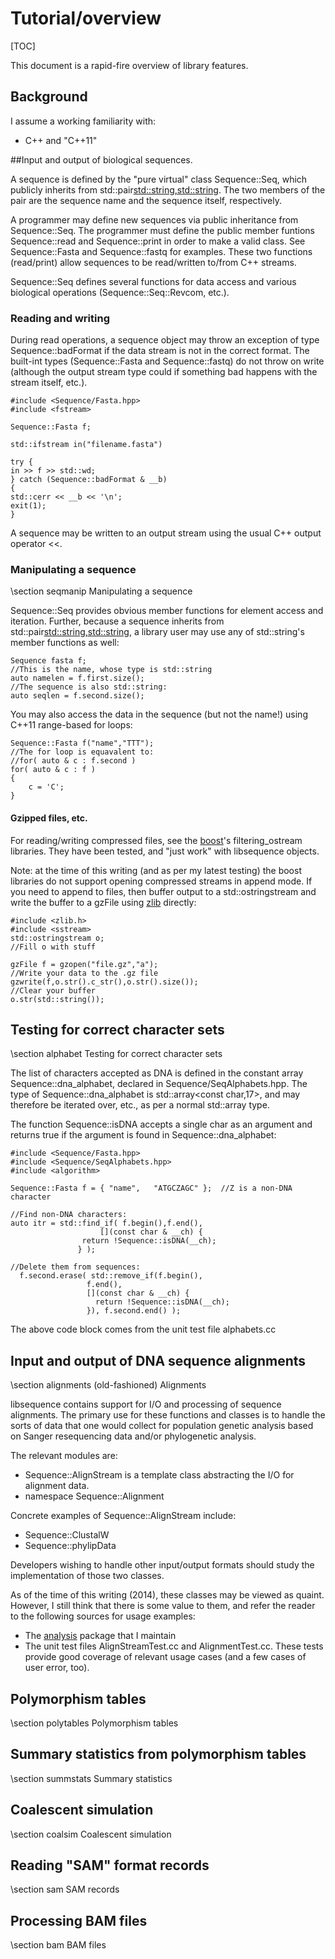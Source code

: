 # Tutorial/overview

[TOC]

This document is a rapid-fire overview of library features.

## Background

I assume a working familiarity with:

* C++ and "C++11"

##Input and output of biological sequences.

A sequence is defined by the "pure virtual" class Sequence::Seq, which publicly inherits from std::pair<std::string,std::string>.  The two members of the pair are the sequence name and the sequence itself, respectively.

A programmer may define new sequences via public inheritance from Sequence::Seq.  The programmer must define the public member funtions Sequence::read and Sequence::print in order to make a valid class.  See Sequence::Fasta and Sequence::fastq for examples.  These two functions (read/print) allow sequences to be read/written to/from C++ streams.

Sequence::Seq defines several functions for data access and various biological operations (Sequence::Seq::Revcom, etc.).

### Reading and writing

During read operations, a sequence object may throw an exception of type Sequence::badFormat if the data stream is not in the correct format.  The built-int types (Sequence::Fasta and Sequence::fastq) do not throw on write (although the output stream type could if something bad happens with the stream itself, etc.).

~~~~{.cpp}
#include <Sequence/Fasta.hpp>
#include <fstream>

Sequence::Fasta f;

std::ifstream in("filename.fasta")

try {
in >> f >> std::wd;
} catch (Sequence::badFormat & __b)
{
std::cerr << __b << '\n';
exit(1);
}
~~~~

A sequence may be written to an output stream using the usual C++ output operator <<.

### Manipulating a sequence
\section seqmanip Manipulating a sequence

Sequence::Seq provides obvious member functions for element access and iteration. Further, because a sequence inherits from std::pair<std::string,std::string>, a library user may use any of std::string's member functions as well:

~~~~{.cpp}
Sequence fasta f;
//This is the name, whose type is std::string
auto namelen = f.first.size();
//The sequence is also std::string:
auto seqlen = f.second.size();
~~~~

You may also access the data in the sequence (but not the name!) using C++11 range-based for loops:

~~~~~{.cpp}
Sequence::Fasta f("name","TTT");
//The for loop is equavalent to:
//for( auto & c : f.second )
for( auto & c : f )
{
	c = 'C';
}
~~~~~

#### Gzipped files, etc.

For reading/writing compressed files, see the [boost](http://www.boost.org)'s filtering_ostream libraries.  They have been tested, and "just work" with libsequence objects.

Note: at the time of this writing (and as per my latest testing) the boost libraries do not support opening compressed streams in append mode.  If you need to append to files, then buffer output to a std::ostringstream and write the buffer to a gzFile using [zlib](http://zlib.net) directly:

~~~~{.cpp}
#include <zlib.h>
#include <sstream>
std::ostringstream o;
//Fill o with stuff

gzFile f = gzopen("file.gz","a");
//Write your data to the .gz file
gzwrite(f,o.str().c_str(),o.str().size());
//Clear your buffer
o.str(std::string());
~~~~

## Testing for correct character sets
\section alphabet Testing for correct character sets

The list of characters accepted as DNA is defined in the constant array Sequence::dna_alphabet, declared in Sequence/SeqAlphabets.hpp.  The type of Sequence::dna_alphabet is std::array<const char,17>, and may therefore be iterated over, etc., as per a normal std::array type.

The function Sequence::isDNA accepts a single char as an argument and returns true if the argument is found in Sequence::dna_alphabet:

~~~{.cpp}
#include <Sequence/Fasta.hpp>
#include <Sequence/SeqAlphabets.hpp>
#include <algorithm>

Sequence::Fasta f = { "name",	"ATGCZAGC" };  //Z is a non-DNA character

//Find non-DNA characters:
auto itr = std::find_if( f.begin(),f.end(),
     	   		    [](const char & __ch) {
			    return !Sequence::isDNA(__ch);
			   } );

//Delete them from sequences:
  f.second.erase( std::remove_if(f.begin(),
				 f.end(),
				 [](const char & __ch) {
				   return !Sequence::isDNA(__ch);
				 }), f.second.end() );

~~~

The above code block comes from the unit test file alphabets.cc

## Input and output of DNA sequence alignments
\section alignments (old-fashioned) Alignments

libsequence contains support for I/O and processing of sequence alignments.  The primary use for these functions and classes is to handle the sorts of data that one would collect for population genetic analysis based on Sanger resequencing data and/or phylogenetic analysis.

The relevant modules are:

* Sequence::AlignStream is a template class abstracting the I/O for alignment data.
* namespace Sequence::Alignment

Concrete examples of Sequence::AlignStream include:

* Sequence::ClustalW
* Sequence::phylipData

Developers wishing to handle other input/output formats should study the implementation of those two classes.

As of the time of this writing (2014), these classes may be viewed as quaint.  However, I still think that there is some value to them, and refer the reader to the following sources for usage examples:

* The [analysis](http://github.com/molpopgen/analysis) package that I maintain
* The unit test files AlignStreamTest.cc and AlignmentTest.cc.  These tests provide good coverage of relevant usage cases (and a few cases of user error, too).

## Polymorphism tables
\section polytables Polymorphism tables

## Summary statistics from polymorphism tables
\section summstats Summary statistics

## Coalescent simulation
\section coalsim Coalescent simulation

## Reading "SAM" format records
\section sam SAM records

## Processing BAM files
\section bam BAM files

